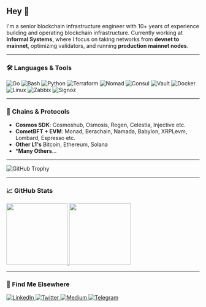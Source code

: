 ## Hey 👋

I'm a senior blockchain infrastructure engineer with 10+ years of experience building and operating blockchain infrastructure. Currently working at **Informal Systems**, where I focus on taking networks from **devnet to mainnet**, optimizing validators, and running **production mainnet nodes**.

---

### 🛠️ Languages & Tools

![Go](https://img.shields.io/badge/-Golang-000?&logo=go)
![Bash](https://img.shields.io/badge/-Bash-000?&logo=gnu-bash)
![Python](https://img.shields.io/badge/-Python-000?&logo=Python)
![Terraform](https://img.shields.io/badge/-Terraform-000?&logo=Terraform)
![Nomad](https://img.shields.io/badge/-Nomad-000?&logo=HashiCorp)
![Consul](https://img.shields.io/badge/-Consul-000?&logo=HashiCorp)
![Vault](https://img.shields.io/badge/-Vault-000?&logo=Vault)
![Docker](https://img.shields.io/badge/-Docker-000?&logo=Docker)
![Linux](https://img.shields.io/badge/-Linux-000?&logo=Linux)
![Zabbix](https://img.shields.io/badge/-Zabbix-000?&logo=Zabbix)
![Signoz](https://img.shields.io/badge/-Signoz-000?&logo=data:image/svg+xml;base64,...)

---

### 🔗 Chains & Protocols 

- **Cosmos SDK**: Cosmoshub, Osmosis, Regen, Celestia, Injective etc.
- **CometBFT + EVM**: Monad, Berachain, Namada, Babylon, XRPLevm, Lombard, Espresso etc.
- **Other L1's** Bitcoin, Ethereum, Solana
- ***Many Others**...

---

<p align="left">
  <img src="https://github-profile-trophy.vercel.app/?username=dpdanpittman&theme=onedark&row=2&column=5" alt="GitHub Trophy">
</p>

---

### 📈 GitHub Stats

<a href="https://github.com/dpdanpittman">
  <img height="160px" src="https://github-readme-stats.vercel.app/api?username=dpdanpittman&show_icons=true&hide_border=true&count_private=true&theme=tokyonight" />
  <img height="160px" src="https://github-readme-stats.vercel.app/api/top-langs/?username=dpdanpittman&layout=compact&hide_border=true&theme=tokyonight" />
</a>

---

### 🔗 Find Me Elsewhere
<div align="left">
  <a href="https://linkedin.com/in/mrpittman1">
    <img src="https://img.shields.io/badge/-LinkedIn-0e76a8?style=flat-square&logo=Linkedin&logoColor=white" alt="LinkedIn">
  </a>
  <a href="https://twitter.com/dpdanpittman">
    <img src="https://img.shields.io/badge/-Twitter-00acee?style=flat-square&logo=Twitter&logoColor=white" alt="Twitter">
  </a>
  <a href="https://medium.com/@danpittman_41978/">
    <img src="https://img.shields.io/badge/medium-%2312100E.svg?&style=flat-square&logo=medium&logoColor=white" alt="Medium">
  </a>
  <a href="https://t.me/Qwoyn">
    <img src="https://img.shields.io/badge/-Telegram-0088cc?style=flat-square&logo=Telegram&logoColor=white" alt="Telegram">
  </a>
</div>
